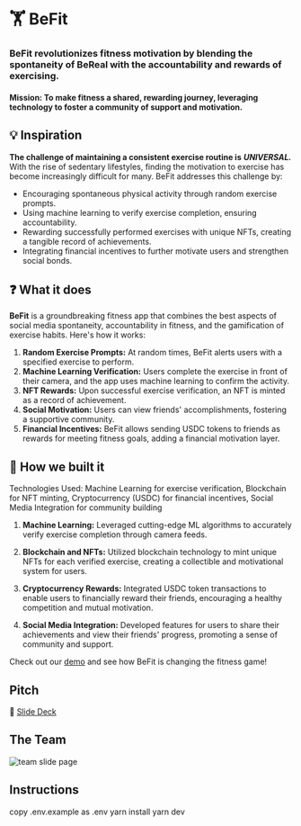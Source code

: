 # 🏋️ BeFit

### BeFit revolutionizes fitness motivation by blending the spontaneity of BeReal with the accountability and rewards of exercising.

#### Mission: To make fitness a shared, rewarding journey, leveraging technology to foster a community of support and motivation.

## 💡 Inspiration

**The challenge of maintaining a consistent exercise routine is** ***UNIVERSAL.*** With the rise of sedentary lifestyles, finding the motivation to exercise has become increasingly difficult for many. BeFit addresses this challenge by:

- Encouraging spontaneous physical activity through random exercise prompts.
- Using machine learning to verify exercise completion, ensuring accountability.
- Rewarding successfully performed exercises with unique NFTs, creating a tangible record of achievements.
- Integrating financial incentives to further motivate users and strengthen social bonds.

## ❓ What it does

**BeFit** is a groundbreaking fitness app that combines the best aspects of social media spontaneity, accountability in fitness, and the gamification of exercise habits. Here's how it works:

1. **Random Exercise Prompts:** At random times, BeFit alerts users with a specified exercise to perform.
2. **Machine Learning Verification:** Users complete the exercise in front of their camera, and the app uses machine learning to confirm the activity.
3. **NFT Rewards:** Upon successful exercise verification, an NFT is minted as a record of achievement.
4. **Social Motivation:** Users can view friends' accomplishments, fostering a supportive community.
5. **Financial Incentives:** BeFit allows sending USDC tokens to friends as rewards for meeting fitness goals, adding a financial motivation layer.

## 🚧 How we built it

Technologies Used: Machine Learning for exercise verification, Blockchain for NFT minting, Cryptocurrency (USDC) for financial incentives, Social Media Integration for community building

1. **Machine Learning:** Leveraged cutting-edge ML algorithms to accurately verify exercise completion through camera feeds.
   
2. **Blockchain and NFTs:** Utilized blockchain technology to mint unique NFTs for each verified exercise, creating a collectible and motivational system for users.
   
3. **Cryptocurrency Rewards:** Integrated USDC token transactions to enable users to financially reward their friends, encouraging a healthy competition and mutual motivation.
   
4. **Social Media Integration:** Developed features for users to share their achievements and view their friends' progress, promoting a sense of community and support.

Check out our [demo](https://befit.example.com/demo) and see how BeFit is changing the fitness game!

## Pitch

👀 [Slide Deck]()

## The Team
![team slide page]()

## Instructions

copy .env.example as .env
yarn install
yarn dev